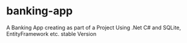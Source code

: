 # banking-app
A Banking App creating as part of a Project Using .Net C# and SQLite, EntityFramework etc.
stable Version
